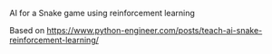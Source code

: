 AI for a Snake game using reinforcement learning

Based on https://www.python-engineer.com/posts/teach-ai-snake-reinforcement-learning/
